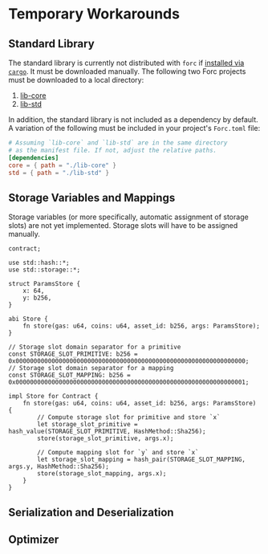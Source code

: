 # Temporary Workarounds

## Standard Library

The standard library is currently not distributed with `forc` if [installed via `cargo`](./installation.md#installing-from-cargo). It must be downloaded manually. The following two Forc projects must be downloaded to a local directory:

1. [lib-core](https://github.com/FuelLabs/sway/tree/master/lib-core)
1. [lib-std](https://github.com/FuelLabs/sway/tree/master/lib-std)

In addition, the standard library is not included as a dependency by default. A variation of the following must be included in your project's `Forc.toml` file:

```toml
# Assuming `lib-core` and `lib-std` are in the same directory
# as the manifest file. If not, adjust the relative paths.
[dependencies]
core = { path = "./lib-core" }
std = { path = "./lib-std" }
```

## Storage Variables and Mappings

Storage variables (or more specifically, automatic assignment of storage slots) are not yet implemented. Storage slots will have to be assigned manually.

```sway
contract;

use std::hash::*;
use std::storage::*;

struct ParamsStore {
    x: 64,
    y: b256,
}

abi Store {
    fn store(gas: u64, coins: u64, asset_id: b256, args: ParamsStore);
}

// Storage slot domain separator for a primitive
const STORAGE_SLOT_PRIMITIVE: b256 = 0x0000000000000000000000000000000000000000000000000000000000000000;
// Storage slot domain separator for a mapping
const STORAGE_SLOT_MAPPING: b256 = 0x0000000000000000000000000000000000000000000000000000000000000001;

impl Store for Contract {
    fn store(gas: u64, coins: u64, asset_id: b256, args: ParamsStore) {
        // Compute storage slot for primitive and store `x`
        let storage_slot_primitive = hash_value(STORAGE_SLOT_PRIMITIVE, HashMethod::Sha256);
        store(storage_slot_primitive, args.x);

        // Compute mapping slot for `y` and store `x`
        let storage_slot_mapping = hash_pair(STORAGE_SLOT_MAPPING, args.y, HashMethod::Sha256);
        store(storage_slot_mapping, args.x);
    }
}
```

## Serialization and Deserialization

## Optimizer
